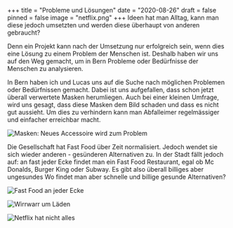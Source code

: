 +++
title = "Probleme und Lösungen"
date = "2020-08-26"
draft = false
pinned = false
image = "netflix.png"
+++
Ideen hat man Alltag, kann man diese jedoch umsetzten und werden diese überhaupt von anderen gebraucht? 

Denn ein Projekt kann nach der Umsetzung nur erfolgreich sein, wenn dies eine Lösung zu einem Problem der Menschen ist. Deshalb haben wir uns auf den Weg gemacht, um in Bern Probleme oder Bedürfnisse der Menschen zu analysieren.

In Bern haben ich und Lucas uns auf die Suche nach möglichen Problemen oder Bedürfnissen gemacht. Dabei ist uns aufgefallen, dass schon jetzt überall verwertete Masken herumliegen. Auch bei einer kleinen Umfrage, wird uns gesagt, dass diese Masken dem Bild schaden und dass es nicht gut aussieht. Um dies zu verhindern kann man Abfalleimer regelmässiger und einfacher erreichbar macht.

![Masken: Neues Accessoire wird zum Problem](discarded-masken.png)

Die Gesellschaft hat Fast Food über Zeit normalisiert. Jedoch wendet sie sich wieder anderen - gesünderen Alternativen zu. In der Stadt fällt jedoch auf: an fast jeder Ecke findet man ein Fast Food Restaurant, egal ob Mc Donalds, Burger King oder Subway. Es gibt also überall billiges aber ungesundes Wo findet man aber schnelle und billige gesunde Alternativen? 

![](mc-wo-ist-healthy-food.png "Fast Food an jeder Ecke")

![](logos.png "Wirrwarr um Läden")

![](netflix.png "Netflix hat nicht alles")